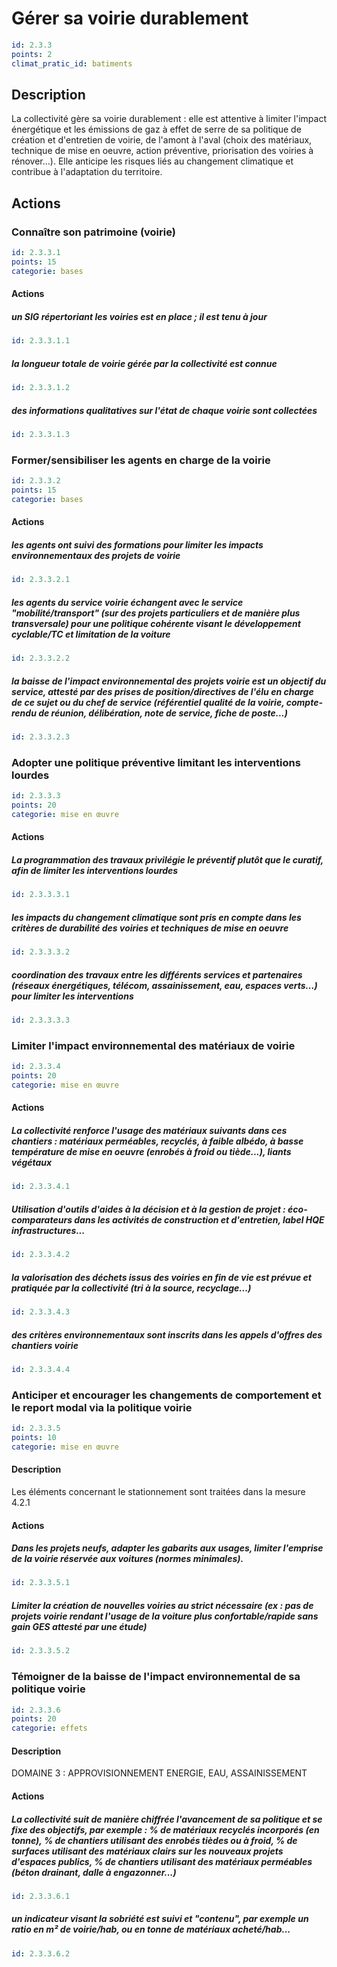 # Gérer sa voirie durablement
```yaml
id: 2.3.3
points: 2
climat_pratic_id: batiments
```
## Description
La collectivité gère sa voirie durablement : elle est attentive à limiter l'impact énergétique et les émissions de gaz à effet de serre de sa politique de création et d'entretien de voirie, de l'amont à l'aval (choix des matériaux, technique de mise en oeuvre, action préventive, priorisation des voiries à rénover...). Elle anticipe les risques liés au changement climatique et contribue à l'adaptation du territoire.


## Actions
### Connaître son patrimoine (voirie)
```yaml
id: 2.3.3.1
points: 15
categorie: bases
```
#### Actions
##### un SIG répertoriant les voiries est en place ; il est tenu à jour
```yaml
id: 2.3.3.1.1
```

##### la longueur totale de voirie gérée par la collectivité est connue
```yaml
id: 2.3.3.1.2
```

##### des informations qualitatives sur l'état de chaque voirie sont collectées
```yaml
id: 2.3.3.1.3
```


### Former/sensibiliser les agents en charge de la voirie
```yaml
id: 2.3.3.2
points: 15
categorie: bases
```
#### Actions
##### les agents ont suivi des formations pour limiter les impacts environnementaux des projets de voirie
```yaml
id: 2.3.3.2.1
```

##### les agents du service voirie échangent avec le service "mobilité/transport" (sur des projets particuliers et de manière plus transversale) pour une politique cohérente visant le développement cyclable/TC et  limitation de la voiture
```yaml
id: 2.3.3.2.2
```

##### la baisse de l'impact environnemental des projets voirie est un objectif du service, attesté par des prises de position/directives de l'élu en charge de ce sujet ou du chef de service (référentiel qualité de la voirie, compte-rendu de réunion, délibération, note de service, fiche de poste...)
```yaml
id: 2.3.3.2.3
```


### Adopter une politique préventive limitant les interventions lourdes
```yaml
id: 2.3.3.3
points: 20
categorie: mise en œuvre
```
#### Actions
##### La programmation des travaux privilégie le préventif plutôt que le curatif, afin de limiter les interventions lourdes
```yaml
id: 2.3.3.3.1
```

##### les impacts du changement climatique sont pris en compte dans les critères de durabilité des voiries et techniques de mise en oeuvre
```yaml
id: 2.3.3.3.2
```

##### coordination des travaux entre les différents services et partenaires (réseaux énergétiques, télécom, assainissement, eau, espaces verts...) pour limiter les interventions
```yaml
id: 2.3.3.3.3
```


### Limiter l'impact environnemental des matériaux de voirie
```yaml
id: 2.3.3.4
points: 20
categorie: mise en œuvre
```
#### Actions
##### La collectivité renforce l'usage des matériaux suivants dans ces chantiers : matériaux perméables, recyclés, à faible albédo, à basse température de mise en oeuvre (enrobés à froid ou tiède...), liants végétaux
```yaml
id: 2.3.3.4.1
```

##### Utilisation d'outils d'aides à la décision et à la gestion de projet : éco-comparateurs dans les activités de construction et d'entretien, label HQE infrastructures...
```yaml
id: 2.3.3.4.2
```

##### la valorisation des déchets issus des voiries en fin de vie est prévue et pratiquée par la collectivité (tri à la source, recyclage...)
```yaml
id: 2.3.3.4.3
```

##### des critères environnementaux sont inscrits dans les appels d'offres des chantiers voirie
```yaml
id: 2.3.3.4.4
```


### Anticiper et encourager les changements de comportement et le report modal via la politique voirie
```yaml
id: 2.3.3.5
points: 10
categorie: mise en œuvre
```
#### Description
Les éléments concernant le stationnement sont traitées dans la mesure 4.2.1

#### Actions
##### Dans les projets neufs, adapter les gabarits aux usages, limiter l'emprise de la voirie réservée aux voitures (normes minimales).
```yaml
id: 2.3.3.5.1
```

##### Limiter la création de nouvelles voiries au strict nécessaire (ex : pas de projets voirie rendant l'usage de la voiture plus confortable/rapide sans gain GES attesté par une étude)
```yaml
id: 2.3.3.5.2
```


### Témoigner de la baisse de l'impact environnemental de sa politique voirie
```yaml
id: 2.3.3.6
points: 20
categorie: effets
```
#### Description
DOMAINE 3 : APPROVISIONNEMENT ENERGIE, EAU, ASSAINISSEMENT

#### Actions
##### La collectivité suit de manière chiffrée l'avancement de sa politique et se fixe des objectifs, par exemple : % de matériaux recyclés incorporés (en tonne), % de chantiers utilisant des enrobés tièdes ou à froid, % de surfaces utilisant des matériaux clairs sur les nouveaux projets d'espaces publics, % de chantiers utilisant des matériaux perméables (béton drainant, dalle à engazonner...)
```yaml
id: 2.3.3.6.1
```

##### un indicateur visant la sobriété est suivi et "contenu", par exemple un ratio en m² de voirie/hab, ou en tonne de matériaux acheté/hab...
```yaml
id: 2.3.3.6.2
```


